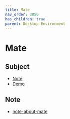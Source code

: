 ```yaml
---
title: Mate
nav_order: 3050
has_children: true
parent: Desktop Environment
---
```



# Mate


## Subject

* [Note](#note)
* [Demo](https://samwhelp.github.io/note-about-ezarcher/read/master/desktop_environment/mate/demo.html)


## Note

* [note-about-mate](https://github.com/samwhelp/note-about-mate/)
